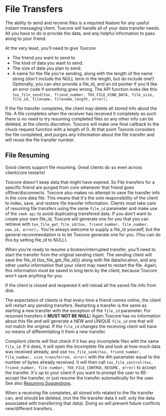 # File Transfers
The ability to send and receive files is a required feature for any useful instant messaging client. Toxcore will handle
all of your data transfer needs. All you have to do is provide the data, and any helpful information to pass along to
your friend.

At the very least, you'll need to give Toxcore
 * The friend you want to send to
 * The kind of data you want to send.
 * The size of data you plan to send.
 * A name for the file you're sending, along with the length of the name string (don't include the NULL term in the
 length, but do include one!)
Optionally, you can also provide a file_id, and an int pointer if you'd like an error code if something goes wrong. The
API function looks like this `tox_file_send(tox, friend_number, TOX_FILE_KIND_DATA, file_size, file_id, filename,
filename_length, error);`

If the file transfer completes, the client may delete all stored info about the file. A file completes when the receiver
has received it completely as such there is no need to try resuming completed files so any other info can be deleted, at
the clients discretion. Toxcore will make one final callback to the chuck request function with a length of 0. At that
point Toxcore considers the file completed, and purges any information about the file transfer and will reuse the file
transfer number.

## File Resuming
Good clients support file resuming. Great clients do so even across client/core restarts!

Toxcore doesn't keep data that might have expired. So File transfers for a specific friend are purged from core whenever
that friend goes offline/disconnects. Toxcore also makes no attempt to save file transfer info in the core data file.
This means that it's the sole responsibility of the client to index, save, and restore file transfer information.
Clients must take care of resuming file transfers using the same `file_id` parameter and make use of the `seek api` to
avoid duplicating transfered data. If you don't want to create your own file_id, Toxcore will generate one for you that you can
retrieve with `tox_file_get_file_id(tox, friend_number, file_number, new_id, error);`. You're always welcome to supply a
file_id yourself, but the general recommendation is to let Toxcore generate one for you. (You can do this by setting
file_id to NULL).

When you're ready to resume a broken/interrupted transfer, you'll need to start the transfer from the original sending
client. The sending client will save the file_id (tox_file_get_file_id()) along with file data/location, and any other
useful information that your client may need to restart the file. Again, this information must be saved in long term by
the client, because Toxcore won't save anything for you.

If the client is closed and reopened it will reload all the saved file info from disk.

The expectation of clients is that every time a friend comes online, the client will restart any pending transfers.
Restarting a transfer is the same as starting a new transfer with the exception of the `file_id` parameter. For resumed
transfers it **MUST NOT BE NULL**! Again Toxcore has no information about this file and will generate a NEW and UNIQUE
`file_id` one that will not match the original. If the `file_id` changes the receiving client will have no means of
differentiating it from a new transfer.

Complient clients will first check if it has any incomplete files with the same `file_id`. If it does, it will open the
incomplete file and look at how much data was received already, and use
`tox_file_seek(tox, friend_number, file_number, size_transferred, error)` with the 4th parameter equal to the number of
bytes already received. It will then call
`tox_file_control(tox, friend_number, file_number, TOX_FILE_CONTROL_RESUME, error)` to accept the transfer. It's up to
your client if you want to prompt the user to RE-accept the transfer, or just resume the transfer automatically for the
user. See also [Resuming Suggestions](Suggestions/Resuming.md).

When a receiving file completes, all stored info related to the file transfer can, and should be deleted, (not the file
transfer data it self, only the data associated with transferring that data). Doing so will prevent future conflicts
new/different transfers.
